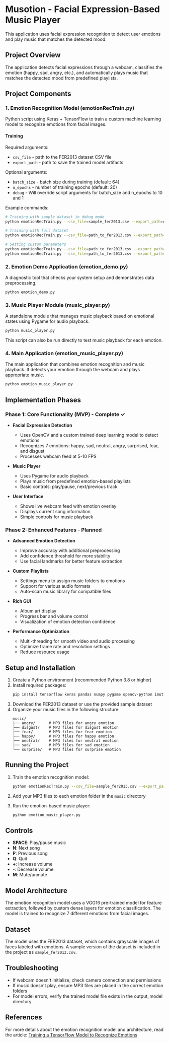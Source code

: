 # Musotion - Facial Expression-Based Music Player

This application uses facial expression recognition to detect user emotions and play music that matches the detected mood.

## Project Overview

The application detects facial expressions through a webcam, classifies the emotion (happy, sad, angry, etc.), and automatically plays music that matches the detected mood from predefined playlists.

## Project Components

### 1. Emotion Recognition Model (emotionRecTrain.py)

Python script using Keras + TensorFlow to train a custom machine learning model to recognize emotions from facial images.

#### Training

Required arguments:

- `csv_file` - path to the FER2013 dataset CSV file
- `export_path` - path to save the trained model artifacts

Optional arguments:

- `batch_size` - batch size during training (default: 64)
- `n_epochs` - number of training epochs (default: 20)
- `debug` - Will override script arguments for batch_size and n_epochs to 10 and 1

Example commands:

```bash
# Training with sample dataset in debug mode
python emotionRecTrain.py --csv_file=sample_fer2013.csv --export_path=output_model --debug

# Training with full dataset
python emotionRecTrain.py --csv_file=path_to_fer2013.csv --export_path=output_model

# Setting custom parameters
python emotionRecTrain.py --csv_file=path_to_fer2013.csv --export_path=output_model --batch_size=50
python emotionRecTrain.py --csv_file=path_to_fer2013.csv --export_path=output_model --n_epochs=100
```

### 2. Emotion Demo Application (emotion_demo.py)

A diagnostic tool that checks your system setup and demonstrates data preprocessing.

```bash
python emotion_demo.py
```

### 3. Music Player Module (music_player.py)

A standalone module that manages music playback based on emotional states using Pygame for audio playback.

```bash
python music_player.py
```

This script can also be run directly to test music playback for each emotion.

### 4. Main Application (emotion_music_player.py)

The main application that combines emotion recognition and music playback. It detects your emotion through the webcam and plays appropriate music.

```bash
python emotion_music_player.py
```

## Implementation Phases

### Phase 1: Core Functionality (MVP) - Complete ✓

- **Facial Expression Detection**

  - Uses OpenCV and a custom trained deep learning model to detect emotions
  - Recognizes 7 emotions: happy, sad, neutral, angry, surprised, fear, and disgust
  - Processes webcam feed at 5-10 FPS

- **Music Player**

  - Uses Pygame for audio playback
  - Plays music from predefined emotion-based playlists
  - Basic controls: play/pause, next/previous track

- **User Interface**
  - Shows live webcam feed with emotion overlay
  - Displays current song information
  - Simple controls for music playback

### Phase 2: Enhanced Features - Planned

- **Advanced Emotion Detection**

  - Improve accuracy with additional preprocessing
  - Add confidence threshold for more stability
  - Use facial landmarks for better feature extraction

- **Custom Playlists**

  - Settings menu to assign music folders to emotions
  - Support for various audio formats
  - Auto-scan music library for compatible files

- **Rich GUI**

  - Album art display
  - Progress bar and volume control
  - Visualization of emotion detection confidence

- **Performance Optimization**
  - Multi-threading for smooth video and audio processing
  - Optimize frame rate and resolution settings
  - Reduce resource usage

## Setup and Installation

1. Create a Python environment (recommended Python 3.8 or higher)
2. Install required packages:
   ```bash
   pip install tensorflow keras pandas numpy pygame opencv-python imutils
   ```
3. Download the FER2013 dataset or use the provided sample dataset
4. Organize your music files in the following structure:
   ```
   music/
   ├── angry/      # MP3 files for angry emotion
   ├── disgust/    # MP3 files for disgust emotion
   ├── fear/       # MP3 files for fear emotion
   ├── happy/      # MP3 files for happy emotion
   ├── neutral/    # MP3 files for neutral emotion
   ├── sad/        # MP3 files for sad emotion
   └── surprise/   # MP3 files for surprise emotion
   ```

## Running the Project

1. Train the emotion recognition model:

   ```bash
   python emotionRecTrain.py --csv_file=sample_fer2013.csv --export_path=output_model
   ```

2. Add your MP3 files to each emotion folder in the `music` directory

3. Run the emotion-based music player:
   ```bash
   python emotion_music_player.py
   ```

## Controls

- **SPACE**: Play/pause music
- **N**: Next song
- **P**: Previous song
- **Q**: Quit
- **+**: Increase volume
- **-**: Decrease volume
- **M**: Mute/unmute

## Model Architecture

The emotion recognition model uses a VGG16 pre-trained model for feature extraction, followed by custom dense layers for emotion classification. The model is trained to recognize 7 different emotions from facial images.

## Dataset

The model uses the FER2013 dataset, which contains grayscale images of faces labeled with emotions. A sample version of the dataset is included in the project as `sample_fer2013.csv`.

## Troubleshooting

- If webcam doesn't initialize, check camera connection and permissions
- If music doesn't play, ensure MP3 files are placed in the correct emotion folders
- For model errors, verify the trained model file exists in the output_model directory

## References

For more details about the emotion recognition model and architecture, read the article:
[Training a TensorFlow Model to Recognize Emotions](https://medium.com/@jsflo.dev/training-a-tensorflow-model-to-recognize-emotions-a20c3bcd6468)
